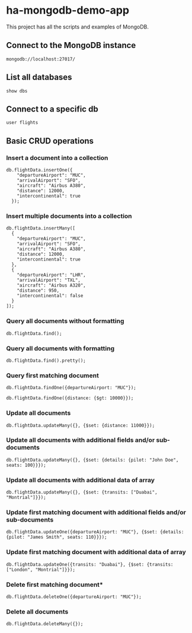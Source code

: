 # **ha-mongodb-demo-app**
This project has all the scripts and examples of MongoDB.

## **Connect to the MongoDB instance**
```
mongodb://localhost:27017/
```

## **List all databases**
```
show dbs
```

## **Connect to a specific db**
```
user flights
```

## **Basic CRUD operations**
### **Insert a document into a collection**
```
db.flightData.insertOne({
    "departureAirport": "MUC",
    "arrivalAirport": "SFO",
    "aircraft": "Airbus A380",
    "distance": 12000,
    "intercontinental": true
  });
```

### **Insert multiple documents into a collection**
```
db.flightData.insertMany([
  {
    "departureAirport": "MUC",
    "arrivalAirport": "SFO",
    "aircraft": "Airbus A380",
    "distance": 12000,
    "intercontinental": true
  },
  {
    "departureAirport": "LHR",
    "arrivalAirport": "TXL",
    "aircraft": "Airbus A320",
    "distance": 950,
    "intercontinental": false
  }
]);
```

### **Query all documents without formatting**
```
db.flightData.find();
```

### **Query all documents with formatting**
```
db.flightData.find().pretty();
```

### **Query first matching document**
```
db.flightData.findOne({departureAirport: "MUC"});
```
```
db.flightData.findOne({distance: {$gt: 10000}});
```

### **Update all documents**
```
db.flightData.updateMany({}, {$set: {distance: 11000}});
```

### **Update all documents with additional fields and/or sub-documents**
```
db.flightData.updateMany({}, {$set: {details: {pilot: "John Doe", seats: 100}}});
```

### **Update all documents with additional data of array**
```
db.flightData.updateMany({}, {$set: {transits: ["Duabai", "Montrial"]}});
```

### **Update first matching document with additional fields and/or sub-documents**
```
db.flightData.updateOne({departureAirport: "MUC"}, {$set: {details: {pilot: "James Smith", seats: 110}}});
```

### **Update first matching document with additional data of array**
```
db.flightData.updateOne({transits: "Duabai"}, {$set: {transits: ["London", "Montrial"]}});
```

### **Delete first matching document***
```
db.flightData.deleteOne({departureAirport: "MUC"});
```

### **Delete all documents**
```
db.flightData.deleteMany({});
```
